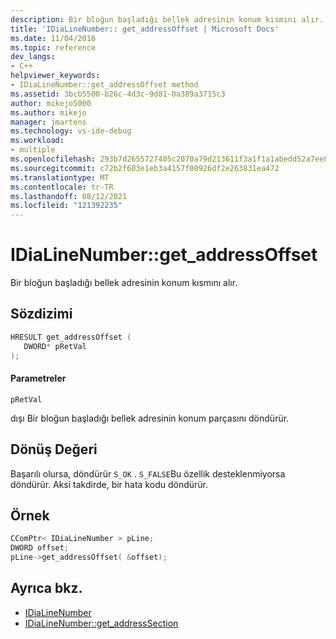 ```yaml
---
description: Bir bloğun başladığı bellek adresinin konum kısmını alır.
title: 'IDiaLineNumber:: get_addressOffset | Microsoft Docs'
ms.date: 11/04/2016
ms.topic: reference
dev_langs:
- C++
helpviewer_keywords:
- IDiaLineNumber::get_addressOffset method
ms.assetid: 3bcb5500-b26c-4d3c-9d81-0a389a3715c3
author: mikejo5000
ms.author: mikejo
manager: jmartens
ms.technology: vs-ide-debug
ms.workload:
- multiple
ms.openlocfilehash: 293b7d2655727405c2070a79d213611f3a1f1a1abedd52a7ee83161359aadce6
ms.sourcegitcommit: c72b2f603e1eb3a4157f00926df2e263831ea472
ms.translationtype: MT
ms.contentlocale: tr-TR
ms.lasthandoff: 08/12/2021
ms.locfileid: "121392235"
---
```

# <a name="idialinenumberget_addressoffset"></a>IDiaLineNumber::get_addressOffset
Bir bloğun başladığı bellek adresinin konum kısmını alır.

## <a name="syntax"></a>Sözdizimi

```C++
HRESULT get_addressOffset ( 
   DWORD* pRetVal
);
```

#### <a name="parameters"></a>Parametreler
 `pRetVal`

dışı Bir bloğun başladığı bellek adresinin konum parçasını döndürür.

## <a name="return-value"></a>Dönüş Değeri
 Başarılı olursa, döndürür `S_OK` . `S_FALSE`Bu özellik desteklenmiyorsa döndürür. Aksi takdirde, bir hata kodu döndürür.

## <a name="example"></a>Örnek

```C++
CComPtr< IDiaLineNumber > pLine;
DWORD offset;
pLine->get_addressOffset( &offset);
```

## <a name="see-also"></a>Ayrıca bkz.
- [IDiaLineNumber](../../debugger/debug-interface-access/idialinenumber.md)
- [IDiaLineNumber::get_addressSection](../../debugger/debug-interface-access/idialinenumber-get-addresssection.md)
